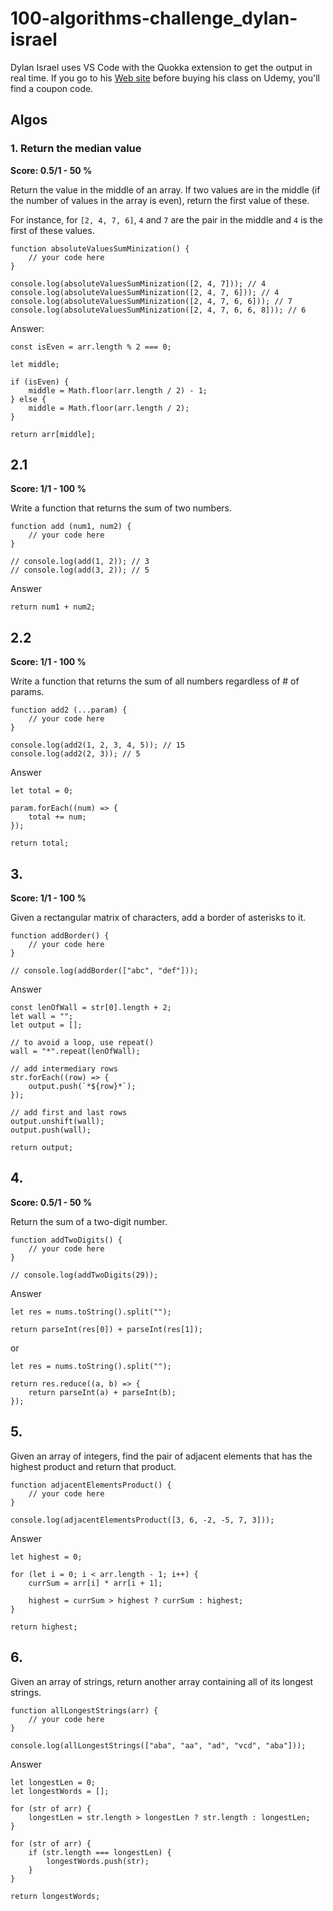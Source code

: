 # 100-algorithms-challenge_dylan-israel

Dylan Israel uses VS Code with the Quokka extension to get the output in real time. If you go to his [Web site](http://www.dylanisrael.com/) before buying his class on Udemy, you'll find a coupon code.

## Algos

### 1. Return the median value

**Score: 0.5/1 - 50 %**

Return the value in the middle of an array. If two values are in the middle (if the number of values in the array is even), return the first value of these.

For instance, for <code>[2, 4, 7, 6]</code>, <code>4</code> and <code>7</code> are the pair in the middle and <code>4</code> is the first of these values.

    function absoluteValuesSumMinization() {
        // your code here
    }

    console.log(absoluteValuesSumMinization([2, 4, 7])); // 4
    console.log(absoluteValuesSumMinization([2, 4, 7, 6])); // 4
    console.log(absoluteValuesSumMinization([2, 4, 7, 6, 6])); // 7
    console.log(absoluteValuesSumMinization([2, 4, 7, 6, 6, 8])); // 6

Answer:

    const isEven = arr.length % 2 === 0;

    let middle;

    if (isEven) {
        middle = Math.floor(arr.length / 2) - 1;
    } else {
        middle = Math.floor(arr.length / 2);
    }

    return arr[middle];

## 2.1

**Score: 1/1 - 100 %**

Write a function that returns the sum of two numbers.

    function add (num1, num2) {
        // your code here
    }

    // console.log(add(1, 2)); // 3
    // console.log(add(3, 2)); // 5

Answer

    return num1 + num2;

## 2.2

**Score: 1/1 - 100 %**

Write a function that returns the sum of all numbers regardless of # of params.

    function add2 (...param) {
        // your code here
    }

    console.log(add2(1, 2, 3, 4, 5)); // 15
    console.log(add2(2, 3)); // 5

Answer

    let total = 0;

    param.forEach((num) => {
        total += num;
    });

    return total;

## 3.

**Score: 1/1 - 100 %**

Given a rectangular matrix of characters, add a border of asterisks to it.

    function addBorder() {
        // your code here
    }

    // console.log(addBorder(["abc", "def"]));

Answer

    const lenOfWall = str[0].length + 2;
    let wall = "";
    let output = [];

    // to avoid a loop, use repeat()
    wall = "*".repeat(lenOfWall);

    // add intermediary rows
    str.forEach((row) => {
        output.push(`*${row}*`);
    });

    // add first and last rows
    output.unshift(wall);
    output.push(wall);

    return output;

## 4.

**Score: 0.5/1 - 50 %**

Return the sum of a two-digit number.

    function addTwoDigits() {
        // your code here
    }

    // console.log(addTwoDigits(29));

Answer


    let res = nums.toString().split("");

    return parseInt(res[0]) + parseInt(res[1]);

or

    let res = nums.toString().split("");

    return res.reduce((a, b) => {
        return parseInt(a) + parseInt(b);
    });

## 5.

Given an array of integers, find the pair of adjacent elements that has the highest product and return that product.

    function adjacentElementsProduct() {
        // your code here
    }

    console.log(adjacentElementsProduct([3, 6, -2, -5, 7, 3]));

Answer

    let highest = 0;

    for (let i = 0; i < arr.length - 1; i++) {
        currSum = arr[i] * arr[i + 1];

        highest = currSum > highest ? currSum : highest;
    }

    return highest;

## 6.

Given an array of strings, return another array containing all of its longest strings.

    function allLongestStrings(arr) {
        // your code here
    }

    console.log(allLongestStrings(["aba", "aa", "ad", "vcd", "aba"]));

Answer

    let longestLen = 0;
    let longestWords = [];

    for (str of arr) {
        longestLen = str.length > longestLen ? str.length : longestLen;
    }

    for (str of arr) {
        if (str.length === longestLen) {
            longestWords.push(str);
        }
    }

    return longestWords;
